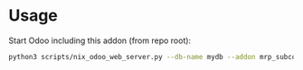 # Usage

Start Odoo including this addon (from repo root):

```bash
python3 scripts/nix_odoo_web_server.py --db-name mydb --addon mrp_subcontracting_skip_no_negative
```
